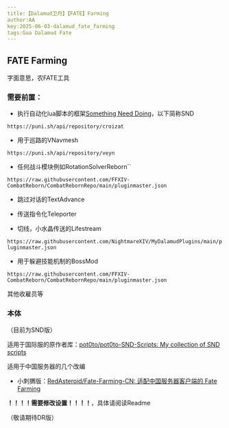 ```yaml
---
title:【Dalamud卫月】【FATE】Farming
author:AA
key:2025-06-03-dalamud_fate_farming
tags:Gua Dalamud Fate
---
```


<!--more-->

## FATE Farming

字面意思，农FATE工具

### 需要前置：
- 执行自动化lua脚本的框架[Something Need Doing](https://github.com/Jaksuhn/SomethingNeedDoing)，以下简称SND

`https://puni.sh/api/repository/croizat`

- 用于巡路的VNavmesh

`https://puni.sh/api/repository/veyn`

- 任何战斗模块例如RotationSolverReborn``

`https://raw.githubusercontent.com/FFXIV-CombatReborn/CombatRebornRepo/main/pluginmaster.json`

- 跳过对话的TextAdvance

- 传送指令化Teleporter

- 切线，小水晶传送的Lifestream

`https://raw.githubusercontent.com/NightmareXIV/MyDalamudPlugins/main/pluginmaster.json`

- 用于躲避技能机制的BossMod

`https://raw.githubusercontent.com/FFXIV-CombatReborn/CombatRebornRepo/main/pluginmaster.json`

其他收雇员等

### 本体

（目前为SND版）

适用于国际服的原作者库：[pot0to/pot0to-SND-Scripts: My collection of SND scripts](https://github.com/pot0to/pot0to-SND-Scripts)

适用于中国服务器的几个改编

- 小刺猬版：[RedAsteroid/Fate-Farming-CN: 适配中国服务器客户端的 Fate Farming](https://github.com/RedAsteroid/Fate-Farming-CN?tab=readme-ov-file)

**！！！！需要修改设置！！！！**，具体请阅读Readme


（敬请期待DR版）